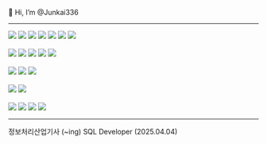 👋 Hi, I’m @Junkai336

***

<div>
<img src="https://img.shields.io/badge/HTML5-E34F26?style=flat&logo=html5&logoColor=white"/>
<img src="https://img.shields.io/badge/CSS3-1572B6?style=flat&logo=css3&logoColor=white"/>
<img src="https://img.shields.io/badge/JavaScript-F7DF1E?style=flat&logo=Javascript&logoColor=white"/>
<img src="https://img.shields.io/badge/Jquery-0769AD?style=flat&logo=Jquery&logoColor=white">
<img src="https://img.shields.io/badge/TypeScript-3178C6?style=flat&logo=typescript&logoColor=white"/>
<img src="https://img.shields.io/badge/React-61DAFB?style=flat&logo=React&logoColor=black"> 
<img src="https://img.shields.io/badge/Node.js-339933?style=flat&logo=node.js&logoColor=white"/>
</div>

<br>

<div>
  <img src="https://img.shields.io/badge/Java-007396?style=flat&logo=Java&logoColor=white">
  <img src="https://img.shields.io/badge/SpringBoot-6DB33F?style=flat&logo=Springboot&logoColor=white">
  <img src="https://img.shields.io/badge/MySQL-4479A1?style=flat&logo=MySQL&logoColor=white">
  <img src="https://img.shields.io/badge/MicrosoftSQLServer-CC2927?style=flat&logo=MicrosoftSQLServer&logoColor=white">
  <img src="https://img.shields.io/badge/MongoDB-47A248?style=flat&logo=MongoDB&logoColor=white">
</div>

<br>

<div>
  <img src="https://img.shields.io/badge/BootStrap-7952B3?style=flat&logo=Bootstrap&logoColor=white">
  <img src="https://img.shields.io/badge/AntDesign-0170FE?style=flat&logo=Antdesign&logoColor=white">
  <img src="https://img.shields.io/badge/FontAwesome-339AF0?style=flat&logo=Fontawesome&logoColor=white">
</div>

<br>

<div>
  <img src="https://img.shields.io/badge/JPA-FF3366?style=flat&logo=JPA&logoColor=white">
  <img src="https://img.shields.io/badge/MyBatis-D0271D?style=flat&logo=Mybatis&logoColor=white">
</div>

<br>

<div>
  <img src="https://img.shields.io/badge/Github-181717?style=flat&logo=GitHub&logoColor=white">
  <img src="https://img.shields.io/badge/Gitlab-FC6D26?style=flat&logo=GitLab&logoColor=white">
  <img src="https://img.shields.io/badge/Figma-F24E1E?style=flat&logo=Figma&logoColor=white">
  <img src="https://img.shields.io/badge/Notion-000000?style=flat&logo=Notion&logoColor=white">
</div>

***

정보처리산업기사 (~ing)
SQL Developer (2025.04.04)
